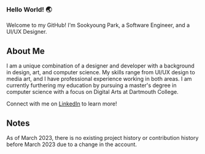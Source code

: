 <!--
**Sookyoung-Park/Sookyoung-Park** is a ✨ _special_ ✨ repository because its `README.md` (this file) appears on your GitHub profile.

Here are some ideas to get you started:

- 🔭 I’m currently working on ...
- 🌱 I’m currently learning ...
- 👯 I’m looking to collaborate on ...
- 🤔 I’m looking for help with ...
- 💬 Ask me about ...
- 📫 How to reach me: ...
- 😄 Pronouns: ...
- ⚡ Fun fact: ...

- 🇰🇷: I hail from Seoul, South Korea.
- 🏫: I am currently pursuing a Master's degree in Computer Science Digital Arts at Dartmouth College.
- 🇩🇪: I studied at Furtwangen University in the Black Forest as an exchange student. I am an intermediate German speaker.**

## Projects

#### Project 1: Awesome Website
Description of the project and its technologies used.

#### Project 2: UI/UX Design
Description of the design work and concepts behind it.
-->

### Hello World! 🌏
Welcome to my GitHub! I'm Sookyoung Park, a Software Engineer, and a UI/UX Designer.

## About Me

I am a unique combination of a designer and developer with a background in design, art, and computer science. My skills range from UI/UX design to media art, and I have professional experience working in both areas. I am currently furthering my education by pursuing a master's degree in computer science with a focus on Digital Arts at Dartmouth College.

Connect with me on [LinkedIn](https://www.linkedin.com/in/sookyoung-park-769744256/) to learn more!

## Notes
As of March 2023, there is no existing project history or contribution history before March 2023 due to a change in the account.
